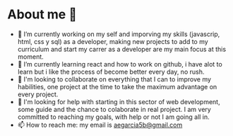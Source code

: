 # About me 👋

- 🔭 I’m currently working on my self and imporving my skills (javascrip, html, css y sql) as a developer, making new projects to add to my curriculum and start my carrer as a developer are my main focus at this moment.
- 🌱 I’m currently learning react and how to work on github, i have alot to learn but i like the process of become better every day, no rush.
- 👯 I'm looking to collaborate on everything that I can to improve my habilities, one project at the time to take the maximum advantage on every project.
- 🤔  I'm looking for help with starting in this sector of web development, some guide and the chance to colaborate in real project. I am very committed to reaching my goals, with help or not I am going all in.
- 📫 How to reach me: my email is aegarcia5b@gmail.com

